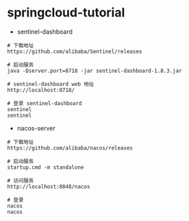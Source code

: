 # springcloud-tutorial
+ sentinel-dashboard 
```shell
# 下载地址
https://github.com/alibaba/Sentinel/releases

# 启动服务
java -Dserver.port=8718 -jar sentinel-dashboard-1.8.3.jar

# sentinel-dashboard web 地址
http://localhost:8718/

# 登录 sentinel-dashboard 
sentinel
sentinel
```

+ nacos-server
```shell
# 下载地址
https://github.com/alibaba/nacos/releases

# 启动服务
startup.cmd -m standalone

# 访问服务
http://localhost:8848/nacos

# 登录
nacos
nacos
```
